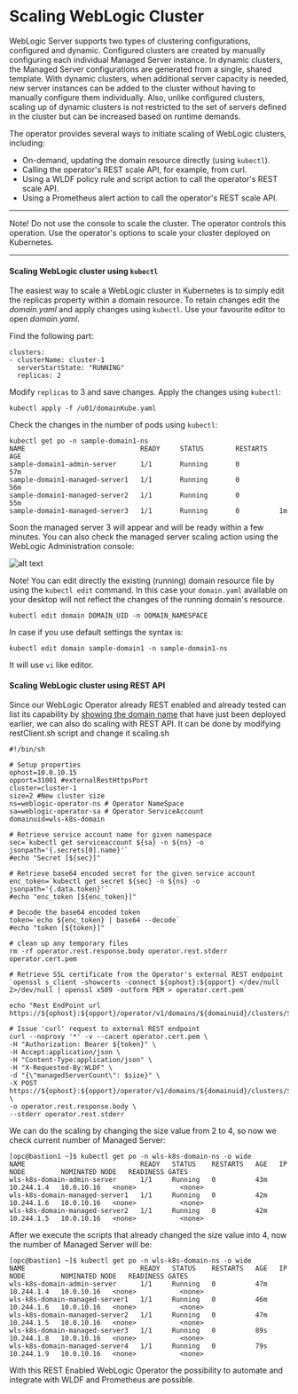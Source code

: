 # Scaling WebLogic Cluster #

WebLogic Server supports two types of clustering configurations, configured and dynamic. Configured clusters are created by manually configuring each individual Managed Server instance. In dynamic clusters, the Managed Server configurations are generated from a single, shared template.  With dynamic clusters, when additional server capacity is needed, new server instances can be added to the cluster without having to manually configure them individually. Also, unlike configured clusters, scaling up of dynamic clusters is not restricted to the set of servers defined in the cluster but can be increased based on runtime demands.

The operator provides several ways to initiate scaling of WebLogic clusters, including:

- On-demand, updating the domain resource directly (using `kubectl`).
- Calling the operator's REST scale API, for example, from curl.
- Using a WLDF policy rule and script action to call the operator's REST scale API.
- Using a Prometheus alert action to call the operator's REST scale API.

---
Note! Do not use the console to scale the cluster. The operator controls this operation. Use the operator's options to scale your cluster deployed on Kubernetes.

---
#### Scaling WebLogic cluster using `kubectl`  ####

The easiest way to scale a WebLogic cluster in Kubernetes is to simply edit the replicas property within a domain resource.  To retain changes edit the *domain.yaml* and apply changes using `kubectl`. Use your favourite editor to open *domain.yaml*.

Find the following part:
```
clusters:
- clusterName: cluster-1
  serverStartState: "RUNNING"
  replicas: 2
```
Modify `replicas` to 3 and save changes. Apply the changes using `kubectl`:
```
kubectl apply -f /u01/domainKube.yaml
```
Check the changes in the number of pods using `kubectl`:
```
kubectl get po -n sample-domain1-ns
NAME                             READY     STATUS        RESTARTS   AGE
sample-domain1-admin-server      1/1       Running       0          57m
sample-domain1-managed-server1   1/1       Running       0          56m
sample-domain1-managed-server2   1/1       Running       0          55m
sample-domain1-managed-server3   1/1       Running       0          1m
```
Soon the managed server 3 will appear and will be ready within a few minutes. You can also check the managed server scaling action using the WebLogic Administration console:

![alt text](images/scaling/check.on.console.png)

Note! You can edit directly the existing (running) domain resource file by using the `kubectl edit` command. In this case your `domain.yaml` available on your desktop will not reflect the changes of the running domain's resource.
```
kubectl edit domain DOMAIN_UID -n DOMAIN_NAMESPACE
```
In case if you use default settings the syntax is:
```
kubectl edit domain sample-domain1 -n sample-domain1-ns
```
It will use `vi` like editor.

#### Scaling WebLogic cluster using REST API  ####

Since our WebLogic Operator already REST enabled and  already tested can list its capability by [showing the domain name](https://github.com/tazlambert/weblogic-modernization/blob/master/tutorials/deploy.weblogic.md#testing-rest-api) that have just been deployed earlier, we can also do scaling with REST API. It can be done by modifying restClient.sh script and change it scaling.sh
```
#!/bin/sh

# Setup properties
ophost=10.0.10.15
opport=31001 #externalRestHttpsPort
cluster=cluster-1
size=2 #New cluster size
ns=weblogic-operator-ns # Operator NameSpace
sa=weblogic-operator-sa # Operator ServiceAccount
domainuid=wls-k8s-domain

# Retrieve service account name for given namespace
sec=`kubectl get serviceaccount ${sa} -n ${ns} -o jsonpath='{.secrets[0].name}'`
#echo "Secret [${sec}]"

# Retrieve base64 encoded secret for the given service account
enc_token=`kubectl get secret ${sec} -n ${ns} -o jsonpath='{.data.token}'`
#echo "enc_token [${enc_token}]"

# Decode the base64 encoded token
token=`echo ${enc_token} | base64 --decode`
#echo "token [${token}]"

# clean up any temporary files
rm -rf operator.rest.response.body operator.rest.stderr operator.cert.pem

# Retrieve SSL certificate from the Operator's external REST endpoint
`openssl s_client -showcerts -connect ${ophost}:${opport} </dev/null 2>/dev/null | openssl x509 -outform PEM > operator.cert.pem`

echo "Rest EndPoint url https://${ophost}:${opport}/operator/v1/domains/${domainuid}/clusters/${cluster}/scale"

# Issue 'curl' request to external REST endpoint
curl --noproxy '*' -v --cacert operator.cert.pem \
-H "Authorization: Bearer ${token}" \
-H Accept:application/json \
-H "Content-Type:application/json" \
-H "X-Requested-By:WLDF" \
-d "{\"managedServerCount\": $size}" \
-X POST  https://${ophost}:${opport}/operator/v1/domains/${domainuid}/clusters/${cluster}/scale \
-o operator.rest.response.body \
--stderr operator.rest.stderr
```
We can do the scaling by changing the size value from 2 to 4, so now we check current number of Managed Server:
```
[opc@bastion1 ~]$ kubectl get po -n wls-k8s-domain-ns -o wide
NAME                             READY   STATUS    RESTARTS   AGE   IP           NODE         NOMINATED NODE   READINESS GATES
wls-k8s-domain-admin-server      1/1     Running   0          43m   10.244.1.4   10.0.10.16   <none>           <none>
wls-k8s-domain-managed-server1   1/1     Running   0          42m   10.244.1.6   10.0.10.16   <none>           <none>
wls-k8s-domain-managed-server2   1/1     Running   0          42m   10.244.1.5   10.0.10.16   <none>           <none>
```
After we execute the scripts that already changed the size value into 4, now the number of Managed Server will be:
```
[opc@bastion1 ~]$ kubectl get po -n wls-k8s-domain-ns -o wide
NAME                             READY   STATUS    RESTARTS   AGE   IP           NODE         NOMINATED NODE   READINESS GATES
wls-k8s-domain-admin-server      1/1     Running   0          47m   10.244.1.4   10.0.10.16   <none>           <none>
wls-k8s-domain-managed-server1   1/1     Running   0          46m   10.244.1.6   10.0.10.16   <none>           <none>
wls-k8s-domain-managed-server2   1/1     Running   0          47m   10.244.1.5   10.0.10.16   <none>           <none>
wls-k8s-domain-managed-server3   1/1     Running   0          89s   10.244.1.8   10.0.10.16   <none>           <none>
wls-k8s-domain-managed-server4   1/1     Running   0          79s   10.244.1.9   10.0.10.16   <none>           <none>
```
With this REST Enabled WebLogic Operator the possibility to automate and integrate with WLDF and Prometheus are possible.
